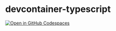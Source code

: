 # devcontainer-typescript
[![Open in GitHub Codespaces](https://github.com/codespaces/badge.svg)](https://github.com/codespaces/new?hide_repo_select=true&ref=main&repo=583569915&machine=basicLinux32gb&devcontainer_path=.devcontainer%2Fdevcontainer.json)
